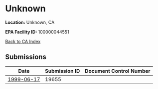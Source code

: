 # Unknown

**Location:** Unknown, CA

**EPA Facility ID:** 100000044551

[Back to CA Index](../../index.md)

## Submissions

| Date | Submission ID | Document Control Number |
|------|--------------|-------------------------|
| [1999-06-17](submissions/19655.md) | 19655 |  |
